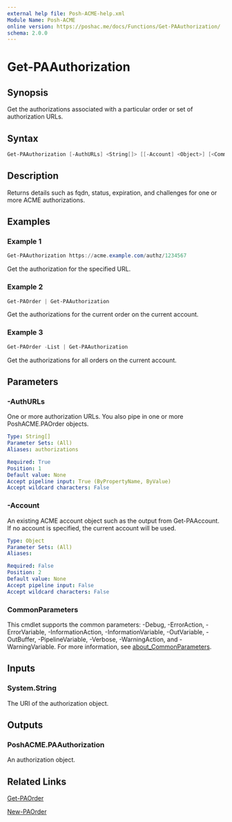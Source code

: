 ```yaml
---
external help file: Posh-ACME-help.xml
Module Name: Posh-ACME
online version: https://poshac.me/docs/Functions/Get-PAAuthorization/
schema: 2.0.0
---
```


# Get-PAAuthorization

## Synopsis

Get the authorizations associated with a particular order or set of authorization URLs.

## Syntax

```powershell
Get-PAAuthorization [-AuthURLs] <String[]> [[-Account] <Object>] [<CommonParameters>]
```

## Description

Returns details such as fqdn, status, expiration, and challenges for one or more ACME authorizations.

## Examples

### Example 1

```powershell
Get-PAAuthorization https://acme.example.com/authz/1234567
```

Get the authorization for the specified URL.

### Example 2

```powershell
Get-PAOrder | Get-PAAuthorization
```

Get the authorizations for the current order on the current account.

### Example 3

```powershell
Get-PAOrder -List | Get-PAAuthorization
```

Get the authorizations for all orders on the current account.

## Parameters

### -AuthURLs
One or more authorization URLs.
You also pipe in one or more PoshACME.PAOrder objects.

```yaml
Type: String[]
Parameter Sets: (All)
Aliases: authorizations

Required: True
Position: 1
Default value: None
Accept pipeline input: True (ByPropertyName, ByValue)
Accept wildcard characters: False
```

### -Account
An existing ACME account object such as the output from Get-PAAccount.
If no account is specified, the current account will be used.

```yaml
Type: Object
Parameter Sets: (All)
Aliases:

Required: False
Position: 2
Default value: None
Accept pipeline input: False
Accept wildcard characters: False
```

### CommonParameters

This cmdlet supports the common parameters: -Debug, -ErrorAction, -ErrorVariable, -InformationAction, -InformationVariable, -OutVariable, -OutBuffer, -PipelineVariable, -Verbose, -WarningAction, and -WarningVariable. For more information, see [about_CommonParameters](http://go.microsoft.com/fwlink/?LinkID=113216).

## Inputs

### System.String
The URI of the authorization object.

## Outputs

### PoshACME.PAAuthorization
An authorization object.

## Related Links

[Get-PAOrder](Get-PAOrder.md)

[New-PAOrder](New-PAOrder.md)
